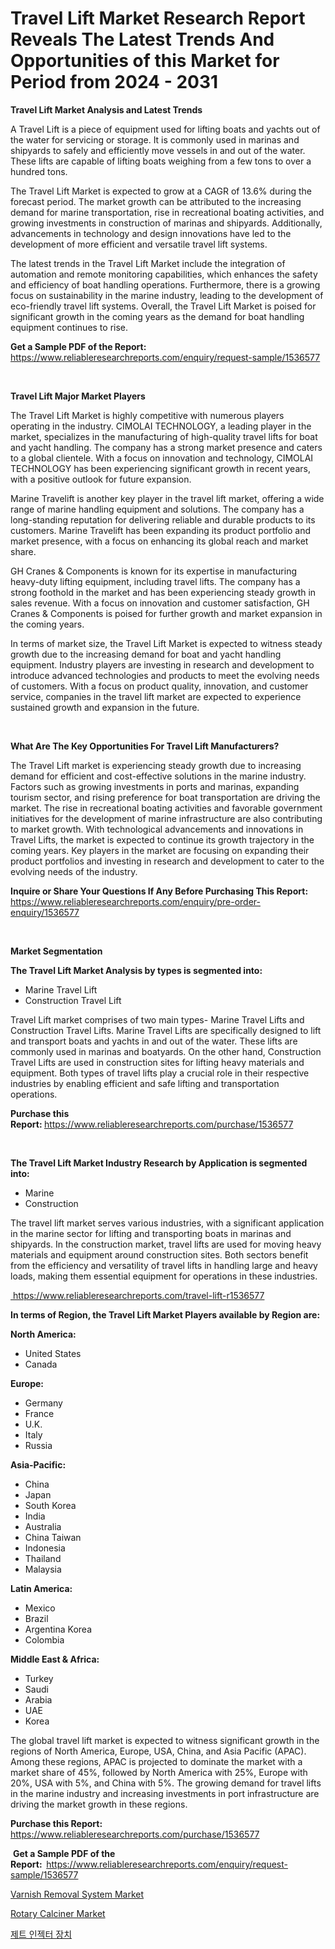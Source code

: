 <p><h1>Travel Lift Market Research Report Reveals The Latest Trends And Opportunities of this Market for Period from 2024 - 2031</h1></p><p><strong>Travel Lift Market Analysis and Latest Trends</strong></p>
<p><p>A Travel Lift is a piece of equipment used for lifting boats and yachts out of the water for servicing or storage. It is commonly used in marinas and shipyards to safely and efficiently move vessels in and out of the water. These lifts are capable of lifting boats weighing from a few tons to over a hundred tons.</p><p>The Travel Lift Market is expected to grow at a CAGR of 13.6% during the forecast period. The market growth can be attributed to the increasing demand for marine transportation, rise in recreational boating activities, and growing investments in construction of marinas and shipyards. Additionally, advancements in technology and design innovations have led to the development of more efficient and versatile travel lift systems.</p><p>The latest trends in the Travel Lift Market include the integration of automation and remote monitoring capabilities, which enhances the safety and efficiency of boat handling operations. Furthermore, there is a growing focus on sustainability in the marine industry, leading to the development of eco-friendly travel lift systems. Overall, the Travel Lift Market is poised for significant growth in the coming years as the demand for boat handling equipment continues to rise.</p></p>
<p><strong>Get a Sample PDF of the Report:&nbsp;</strong> <a href="https://www.reliableresearchreports.com/enquiry/request-sample/1536577">https://www.reliableresearchreports.com/enquiry/request-sample/1536577</a></p>
<p>&nbsp;</p>
<p><strong>Travel Lift Major Market Players</strong></p>
<p><p>The Travel Lift Market is highly competitive with numerous players operating in the industry. CIMOLAI TECHNOLOGY, a leading player in the market, specializes in the manufacturing of high-quality travel lifts for boat and yacht handling. The company has a strong market presence and caters to a global clientele. With a focus on innovation and technology, CIMOLAI TECHNOLOGY has been experiencing significant growth in recent years, with a positive outlook for future expansion.</p><p>Marine Travelift is another key player in the travel lift market, offering a wide range of marine handling equipment and solutions. The company has a long-standing reputation for delivering reliable and durable products to its customers. Marine Travelift has been expanding its product portfolio and market presence, with a focus on enhancing its global reach and market share.</p><p>GH Cranes & Components is known for its expertise in manufacturing heavy-duty lifting equipment, including travel lifts. The company has a strong foothold in the market and has been experiencing steady growth in sales revenue. With a focus on innovation and customer satisfaction, GH Cranes & Components is poised for further growth and market expansion in the coming years.</p><p>In terms of market size, the Travel Lift Market is expected to witness steady growth due to the increasing demand for boat and yacht handling equipment. Industry players are investing in research and development to introduce advanced technologies and products to meet the evolving needs of customers. With a focus on product quality, innovation, and customer service, companies in the travel lift market are expected to experience sustained growth and expansion in the future.</p></p>
<p>&nbsp;</p>
<p><strong>What Are The Key Opportunities For Travel Lift Manufacturers?</strong></p>
<p><p>The Travel Lift market is experiencing steady growth due to increasing demand for efficient and cost-effective solutions in the marine industry. Factors such as growing investments in ports and marinas, expanding tourism sector, and rising preference for boat transportation are driving the market. The rise in recreational boating activities and favorable government initiatives for the development of marine infrastructure are also contributing to market growth. With technological advancements and innovations in Travel Lifts, the market is expected to continue its growth trajectory in the coming years. Key players in the market are focusing on expanding their product portfolios and investing in research and development to cater to the evolving needs of the industry.</p></p>
<p><strong>Inquire or Share Your Questions If Any Before Purchasing This Report:</strong> <a href="https://www.reliableresearchreports.com/enquiry/pre-order-enquiry/1536577">https://www.reliableresearchreports.com/enquiry/pre-order-enquiry/1536577</a></p>
<p>&nbsp;</p>
<p><strong>Market Segmentation</strong></p>
<p><strong>The Travel Lift Market Analysis by types is segmented into:</strong></p>
<p><ul><li>Marine Travel Lift</li><li>Construction Travel Lift</li></ul></p>
<p><p>Travel Lift market comprises of two main types- Marine Travel Lifts and Construction Travel Lifts. Marine Travel Lifts are specifically designed to lift and transport boats and yachts in and out of the water. These lifts are commonly used in marinas and boatyards. On the other hand, Construction Travel Lifts are used in construction sites for lifting heavy materials and equipment. Both types of travel lifts play a crucial role in their respective industries by enabling efficient and safe lifting and transportation operations.</p></p>
<p><strong>Purchase this Report:&nbsp;</strong><a href="https://www.reliableresearchreports.com/purchase/1536577">https://www.reliableresearchreports.com/purchase/1536577</a></p>
<p>&nbsp;</p>
<p><strong>The Travel Lift Market Industry Research by Application is segmented into:</strong></p>
<p><ul><li>Marine</li><li>Construction</li></ul></p>
<p><p>The travel lift market serves various industries, with a significant application in the marine sector for lifting and transporting boats in marinas and shipyards. In the construction market, travel lifts are used for moving heavy materials and equipment around construction sites. Both sectors benefit from the efficiency and versatility of travel lifts in handling large and heavy loads, making them essential equipment for operations in these industries.</p></p>
<p><a href="https://www.reliableresearchreports.com/travel-lift-r1536577">&nbsp;https://www.reliableresearchreports.com/travel-lift-r1536577</a></p>
<p><strong>In terms of Region, the Travel Lift Market Players available by Region are:</strong></p>
<p>
    <p> <strong> North America: </strong>
        <ul>
            <li>United States</li>
            <li>Canada</li>
        </ul>
        </p> 
    <p> <strong> Europe: </strong>
        <ul>
            <li>Germany</li>
            <li>France</li>
            <li>U.K.</li>
            <li>Italy</li>
            <li>Russia</li>
        </ul>
        </p> 
    <p> <strong> Asia-Pacific: </strong>
        <ul>
            <li>China</li>
            <li>Japan</li>
            <li>South Korea</li>
            <li>India</li>
            <li>Australia</li>
            <li>China Taiwan</li>
            <li>Indonesia</li>
            <li>Thailand</li>
            <li>Malaysia</li>
        </ul>
        </p> 
    <p> <strong> Latin America: </strong>
        <ul>
            <li>Mexico</li>
            <li>Brazil</li>
            <li>Argentina Korea</li>
            <li>Colombia</li>
        </ul>
        </p> 
    <p> <strong> Middle East & Africa: </strong>
        <ul>
            <li>Turkey</li>
            <li>Saudi</li>
            <li>Arabia</li>
            <li>UAE</li>
            <li>Korea</li>
        </ul>
    </p>
    </p>
<p><p>The global travel lift market is expected to witness significant growth in the regions of North America, Europe, USA, China, and Asia Pacific (APAC). Among these regions, APAC is projected to dominate the market with a market share of 45%, followed by North America with 25%, Europe with 20%, USA with 5%, and China with 5%. The growing demand for travel lifts in the marine industry and increasing investments in port infrastructure are driving the market growth in these regions.</p></p>
<p><strong>Purchase this Report: </strong><a href="https://www.reliableresearchreports.com/purchase/1536577">https://www.reliableresearchreports.com/purchase/1536577</a></p>
<p>&nbsp;<strong>Get a Sample PDF of the Report:&nbsp;&nbsp;</strong><a href="https://www.reliableresearchreports.com/enquiry/request-sample/1536577">https://www.reliableresearchreports.com/enquiry/request-sample/1536577</a></p>
<p><strong></strong></p>
<p><p><a href="https://view.publitas.com/reportprime-1/varnish-removal-system-market-size-cagr-trends-2024-2030/">Varnish Removal System Market</a></p><p><a href="https://view.publitas.com/reportprime-1/rotary-calciner-market-trends-forecast-and-competitive-analysis-to-2031/">Rotary Calciner Market</a></p><p><a href="https://medium.com/@corneliutrifa2022/%EC%A0%9C%ED%8A%B8-%EC%A3%BC%EC%82%AC%EA%B8%B0-%EC%9E%A5%EC%B9%98-%EC%8B%9C%EC%9E%A5-%EA%B7%9C%EB%AA%A8-cagr-%EB%8F%99%ED%96%A5-2024-2030-cd38e4395b1a">제트 인젝터 장치</a></p></p>